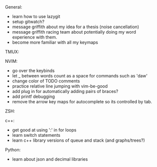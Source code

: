 General:
- learn how to use lazygit
- setup gitwatch?
- message griffith about my idea for a thesis (noise cancellation)
- message griffith racing team about potentially doing my word experience with them.
- become more familiar with all my keymaps

TMUX:

NVIM:
- go over the keybinds
- let _ between words count as a space for commands such as 'daw'
- change color of TODO comments
- practice relative line jumping with vim-be-good
- add plug in for automatically adding pairs of braces?
- add printf debugging
- remove the arrow key maps for autocomplete so its controlled by tab.

ZSH:

c++:
- get good at using ':' in for loops
- learn switch statements
- learn c++ library versions of queue and stack (and graphs/trees?)

Python:
- learn about json and decimal libraries
